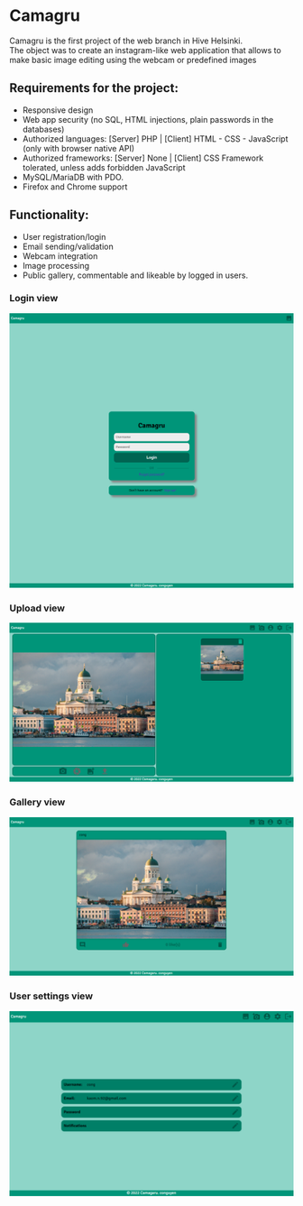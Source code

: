 # Camagru

Camagru is the first project of the web branch in Hive Helsinki.  
The object was to create an instagram-like web application that allows to make basic image editing using the webcam or predefined images  

## Requirements for the project:  
* Responsive design
* Web app security (no SQL, HTML injections, plain passwords in the databases)
* Authorized languages: [Server] PHP | [Client] HTML - CSS - JavaScript (only with browser native API)
* Authorized frameworks: [Server] None | [Client] CSS Framework tolerated, unless adds forbidden JavaScript
* MySQL/MariaDB with PDO.
* Firefox and Chrome support


## Functionality:  
* User registration/login
* Email sending/validation
* Webcam integration
* Image processing
* Public gallery, commentable and likeable by logged in users.

### Login view
![Screenshot](images/login-view.png)
### Upload view
![Screenshot](images/upload-view.png)
### Gallery view
![Screenshot](images/gallery-view.png)
### User settings view
![Screenshot](images/settings-view.png)

